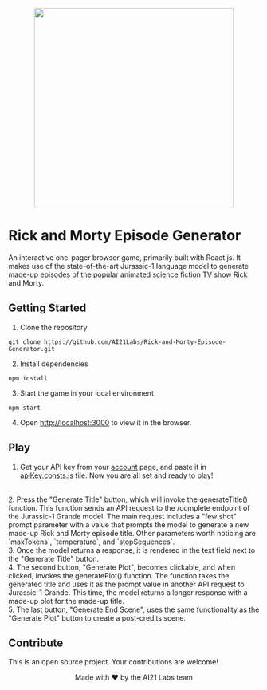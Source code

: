 <p align="center">
<img src="https://user-images.githubusercontent.com/118735447/212035080-e4f736c7-94a7-4381-a3c6-ce18cdb7e761.png" width="400">
</p>

# Rick and Morty Episode Generator

An interactive one-pager browser game, primarily built with React.js. It makes use of the state-of-the-art Jurassic-1 language model to generate made-up episodes of the popular animated science fiction TV show Rick and Morty.

## Getting Started
1. Clone the repository 

`git clone https://github.com/AI21Labs/Rick-and-Morty-Episode-Generator.git`

2. Install dependencies

`npm install`

3. Start the game in your local environment

`npm start`

4. Open [http://localhost:3000](http://localhost:3000) to view it in the browser.

## Play

1. Get your API key from your [account](https://studio.ai21.com/account/account) page, and paste it in [apiKey.consts.js](src/api/constants/apiKey.consts.js) file. Now you are all set and ready to play!
<br />
2. Press the "Generate Title" button, which will invoke the generateTitle() function. This function sends an API request to the /complete endpoint of the Jurassic-1 Grande model. The main request includes a "few shot" prompt parameter with a value that prompts the model to generate a new made-up Rick and Morty episode title. Other parameters worth noticing are `maxTokens`, `temperature`, and `stopSequences`.
<br />
3. Once the model returns a response, it is rendered in the text field next to the "Generate Title" button.
<br />
4. The second button, "Generate Plot", becomes clickable, and when clicked, invokes the generatePlot() function. The function takes the generated title and uses it as the prompt value in another API request to Jurassic-1 Grande. This time, the model returns a longer response with a made-up plot for the made-up title.
<br />
5. The last button, "Generate End Scene", uses the same functionality as the "Generate Plot" button to create a post-credits scene.

## Contribute

This is an open source project. 
Your contributions are welcome!

<p align="center">
Made with ❤️ by the AI21 Labs team 
</p>
